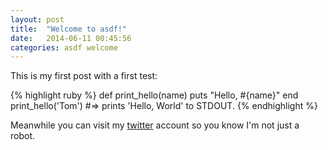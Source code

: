 ```yaml
---
layout: post
title:  "Welcome to asdf!"
date:   2014-06-11 00:45:56
categories: asdf welcome
---
```


This is my first post with a first test:

{% highlight ruby %}
def print_hello(name)
  puts "Hello, #{name}"
end
print_hello('Tom')
#=> prints 'Hello, World' to STDOUT.
{% endhighlight %}

Meanwhile you can visit my [twitter](https://twitter.com/gabamnml) account so you know I'm not just a robot.
